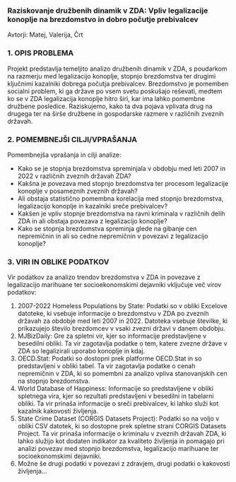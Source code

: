 ### Raziskovanje družbenih dinamik v ZDA: Vpliv legalizacije konoplje na brezdomstvo in dobro počutje prebivalcev

Avtorji: Matej, Valerija, Črt

### 1.  OPIS PROBLEMA
Projekt predstavlja temeljito analizo družbenih dinamik v ZDA, s poudarkom na razmerju med legalizacijo konoplje, stopnjo brezdomstva ter drugimi ključnimi kazalniki dobrega počutja prebivalcev. Brezdomstvo je pomemben socialni problem, ki ga države po vsem svetu poskušajo reševati, medtem ko se v ZDA legalizacija konoplje hitro širi, kar ima lahko pomembne družbene posledice. Raziskujemo, kako ta dva pojava vplivata drug na drugega ter na širše družbene in gospodarske razmere v različnih zveznih državah.

### 2. POMEMBNEJŠI CILJI/VPRAŠANJA
Pomembnejša vprašanja in cilji analize:

- Kako se je stopnja brezdomstva spreminjala v obdobju med leti 2007 in 2022 v različnih zveznih državah ZDA?
- Kakšna je povezava med stopnjo brezdomstva ter procesom legalizacije konoplje v posameznih zveznih državah?
- Ali obstaja statistično pomembna korelacija med stopnjo brezdomstva, legalizacijo konoplje in kazalniki sreče prebivalcev?
- Kakšen je vpliv stopnje brezdomstva na ravni kriminala v različnih delih ZDA in ali obstaja povezava z legalizacijo konoplje?
- Kako se stopnja brezdomstva spreminja glede na gibanje cen nepremičnin in ali so cedne nepremičnin v povezavi z legalizacijo konoplje?

### 3. VIRI IN OBLIKE PODATKOV

Vir podatkov za analizo trendov brezdomstva v ZDA in povezave z legalizacijo marihuane ter socioekonomskimi dejavniki vključuje več virov podatkov:

1. 2007-2022 Homeless Populations by State: Podatki so v obliki Excelove datoteke, ki vsebuje informacije o brezdomstvu v ZDA po zveznih državah za obdobje med leti 2007 in 2022. Datoteka vsebuje številke, ki prikazujejo število brezdomcev v vsaki zvezni državi v danem obdobju.
2. MJBizDaily: Gre za spletni vir, kjer so informacije predstavljene v besedilni obliki. Ta vir zagotavlja podatke o tem, katere zvezne države v ZDA so legalizirali uporabo konoplje in kdaj.
3. OECD.Stat: Podatki so dostopni prek platforme OECD.Stat in so predstavljeni v obliki tabel. Ta vir zagotavlja podatke o cenah nepremičnin v ZDA, ki so pomembni za analizo vpliva stanovanjskih cen na stopnjo brezdomstva.
4. World Database of Happiness: Informacije so predstavljene v obliki spletnega vira, kjer so rezultati predstavljeni v besedilni in tabelarni obliki. Ta vir prinaša informacije o sreči prebivalcev, ki lahko služi kot kazalnik kakovosti življenja.
5. State Crime Dataset (CORGIS Datasets Project): Podatki so na voljo v obliki CSV datotek, ki so dostopne prek spletne strani CORGIS Datasets Project. Ta vir prinaša informacije o kriminalu v zveznih državah ZDA, ki lahko služijo kot dodaten indikator za kvaliteto življenja in pomagajo pri analizi povezav med stopnjo brezdomstva, legalizacijo marihuane ter socioekonomskimi dejavniki.
6. Možne še drugi podatki v povezavi z zdravjem, drugi podatki o kakovosti življenja...
